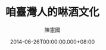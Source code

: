 ---
issue: 76
title: 咱臺灣人的啉酒文化
author: 陳憲國
date: 2014-06-26T00:00:00.000+08:00
topic: 文史
difficulty: 2
wikidata: Q98095420
wikidata_link: https://www.wikidata.org/wiki/Q98095420
---